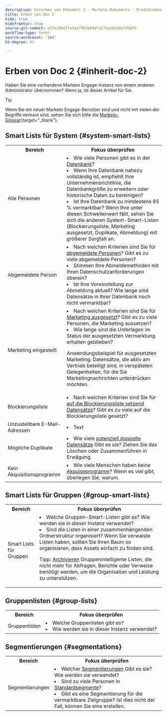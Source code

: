 ```yaml
---
description: Vererben von Dokument 2 - Marketo-Dokumente - Produktdokumentation
title: Erben von Doc 2
hide: true
hidefromtoc: true
source-git-commit: e5fe19bd17e3da7991b09dfa17beb05d4efd58f6
workflow-type: tm+mt
source-wordcount: '384'
ht-degree: 9%

---
```


# Erben von Doc 2 {#inherit-doc-2}

Haben Sie eine vorhandene Marketo Engage-Instanz von einem anderen Administrator übernommen? Wenn ja, ist dieser Artikel für Sie.

>[!TIP]
>
>Wenn Sie ein neuer Marketo Engage-Benutzer sind und nicht mit vielen der Begriffe vertraut sind, sehen Sie sich bitte die [Marketo-Glossar](/help/marketo/getting-started/marketo-glossary.md){target="_blank"}.

## Smart Lists für System {#system-smart-lists}

<table style="table-layout:auto"> 
 <tbody> 
  <tr> 
   <th>Bereich</th> 
   <th>Fokus überprüfen</th>
  </tr> 
  <tr> 
   <td>Alle Personen</td> 
   <td><li>Wie viele Personen gibt es in der <a href="/help/marketo/product-docs/core-marketo-concepts/smart-lists-and-static-lists/managing-people-in-smart-lists/database-dashboard.md" target="_blank">Datenbank</a>?</li>
<li>Wenn Ihre Datenbank nahezu vollständig ist, empfiehlt Ihre Unternehmensrichtlinie, die Datenbankgröße zu erweitern oder historische Daten zu bereinigen?</li>
<li>Ist Ihre Datenbank zu mindestens 85 % vermarktbar? Wenn Ihre unter diesen Schwellenwert fällt, sehen Sie sich die anderen System-Smart-Listen (Blockierungsliste, Marketing ausgesetzt, Duplikate, Abmeldung) mit größerer Sorgfalt an.</li></td>
  </tr>
  <tr> 
   <td>Abgemeldete Person</td> 
   <td><li>Nach welchen Kriterien sind Sie für <a href="/help/marketo/product-docs/email-marketing/deliverability/durable-unsubscribe.md" target="_blank">abgemeldete Personen</a>? Gibt es zu viele abgemeldete Personen?</li>
<li>Stimmen Ihre Abmeldemethoden mit Ihren Datenschutzanforderungen überein?</li>
<li>Ist Ihre Voreinstellung zur Abmeldung aktuell? Wie lange sind Datensätze in Ihrer Datenbank noch nicht vermarktbar?</li></td>
  </tr>
  <tr> 
   <td>Marketing eingestellt</td> 
   <td><li>Nach welchen Kriterien sind Sie für <a href="/help/marketo/product-docs/email-marketing/deliverability/durable-unsubscribe.md#marketing-suspended" target="_blank">Marketing ausgesetzt</a>? Gibt es zu viele Personen, die Marketing aussetzen?</li>
<li>Wie lange sind die Unterlagen im Status der ausgesetzten Vermarktung erhalten geblieben?</li>
<p>Anwendungsbeispiel für ausgesetzten Marketing: Datensätze, die aktiv am Vertrieb beteiligt sind, in verspäteten Gelegenheiten, für die Sie Marketingnachrichten unterdrücken möchten.</td>
  </tr>
   <tr> 
   <td>Blockierungsliste</td> 
   <td><li>Nach welchen Kriterien sind Sie für <a href="/help/marketo/product-docs/core-marketo-concepts/smart-lists-and-static-lists/managing-people-in-smart-lists/add-person-to-blocklist.md" target="_blank">auf die Blockierungsliste setzend Datensätze</a>? Gibt es zu viele auf die Blockierungsliste gesetzt?</li></td>
  </tr>
  <tr> 
   <td>Unzustellbare E-Mail-Adressen</td> 
   <td><li>Text</li></td>
  </tr>
  <tr> 
   <td>Mögliche Duplikate</td> 
   <td><li>Wie viele <a href="/help/marketo/product-docs/core-marketo-concepts/smart-lists-and-static-lists/managing-people-in-smart-lists/find-and-merge-duplicate-people.md" target="_blank">potenziell doppelte Datensätze</a> Gibt es sie? Ziehen Sie das Löschen oder Zusammenführen in Erwägung.</li></td>
  </tr>
   <tr> 
   <td>Kein Akquisitionsprogramm</td> 
   <td><li>Wie viele Menschen haben keine <a href="/help/marketo/product-docs/core-marketo-concepts/programs/creating-programs/understanding-program-membership.md#acquisition-program" target="_blank">Akquiseprogramm</a>? Wenn es viel gibt, überlegen Sie, warum.</li></td>
  </tr>
 </tbody> 
</table>

## Smart Lists für Gruppen {#group-smart-lists}

<table style="table-layout:auto"> 
 <tbody> 
  <tr> 
   <th>Bereich</th> 
   <th>Fokus überprüfen</th>
  </tr> 
  <tr> 
   <td>Smart Lists für Gruppen</td> 
   <td><li>Welche Gruppen-Smart-Listen gibt es? Wie werden sie in dieser Instanz verwendet?</li>
<li>Sind die Listen in einer zusammenhängenden Ordnerstruktur organisiert? Wenn Sie verwaiste Listen haben, sollten Sie Ihren Baum so organisieren, dass Assets einfach zu finden sind.</li>
<p>Tipp: <a href="/help/marketo/product-docs/core-marketo-concepts/miscellaneous/understanding-folders.md#archive-a-folder" target="_blank">Archivieren</a> Gruppenintelligente Listen, die nicht mehr für Abfragen, Berichte oder Verweise benötigt werden, um die Organisation und Leistung zu unterstützen.</td>
  </tr>
 </tbody> 
</table>

## Gruppenlisten {#group-lists}

<table style="table-layout:auto"> 
 <tbody> 
  <tr> 
   <th>Bereich</th> 
   <th>Fokus überprüfen</th>
  </tr> 
  <tr> 
   <td>Gruppenlisten</td> 
   <td><li>Welche Gruppenlisten gibt es?</li>
<li>Wie werden sie in dieser Instanz verwendet?</li></td>
  </tr>
 </tbody> 
</table>

## Segmentierungen {#segmentations}

<table style="table-layout:auto"> 
 <tbody> 
  <tr> 
   <th>Bereich</th> 
   <th>Fokus überprüfen</th>
  </tr> 
  <tr> 
   <td>Segmentierungen</td> 
   <td><li>Welcher <a href="/help/marketo/product-docs/personalization/segmentation-and-snippets/segmentation/create-a-segmentation.md" target="_blank">Segmentierungen</a> Gibt es sie? Wie werden sie verwendet?</li>
<li>Sind zu viele Personen in <a href="/help/marketo/product-docs/personalization/segmentation-and-snippets/segmentation/segmentation-order-priority.md" target="_blank">Standardsegmente</a>?</li>
<li>Gibt es eine Segmentierung für die vermarktbare Zielgruppe? Ist dies nicht der Fall, können Sie eine erstellen.</li></td>
  </tr>
 </tbody> 
</table>
